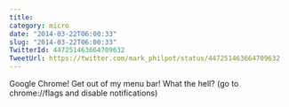 ```yaml
---
title: 
category: micro
date: "2014-03-22T06:00:33"
slug: "2014-03-22T06:00:33"
TwitterId: 447251463664709632
TweetUrl: https://twitter.com/mark_philpot/status/447251463664709632
---
```


Google Chrome! Get out of my menu bar! What the hell? (go to chrome://flags and
disable notifications)
